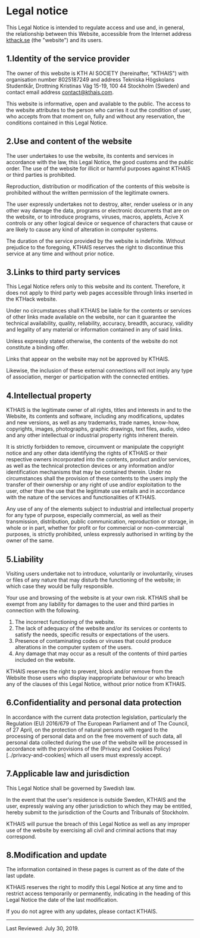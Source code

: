 # Legal notice

This Legal Notice is intended to regulate access and use and, in general, the relationship between this Website, accessible from the Internet address [kthack.se](https://kthack.se) (the "website") and its users.

## 1.Identity of the service provider

The owner of this website is KTH AI SOCIETY (hereinafter, "KTHAIS") with organisation number 8025187249 and address Tekniska Högskolans Studentkår, Drottning Kristinas Väg 15-19, 100 44 Stockholm (Sweden) and contact email address contact@kthais.com.

This website is informative, open and available to the public. The access to the website attributes to the person who carries it out the condition of user, who accepts from that moment on, fully and without any reservation, the conditions contained in this Legal Notice.

## 2.Use and content of the website

The user undertakes to use the website, its contents and services in accordance with the law, this Legal Notice, the good customs and the public order. The use of the website for illicit or harmful purposes against KTHAIS or third parties is prohibited.

Reproduction, distribution or modification of the contents of this website is prohibited without the written permission of the legitimate owners.

The user expressly undertakes not to destroy, alter, render useless or in any other way damage the data, programs or electronic documents that are on the website, or to introduce programs, viruses, macros, applets, Acive X controls or any other logical device or sequence of characters that cause or are likely to cause any kind of alteration in computer systems.

The duration of the service provided by the website is indefinite. Without prejudice to the foregoing, KTHAIS reserves the right to discontinue this service at any time and without prior notice.

## 3.Links to third party services

This Legal Notice refers only to this website and its content. Therefore, it does not apply to third party web pages accessible through links inserted in the KTHack website.

Under no circumstances shall KTHAIS be liable for the contents or services of other links made available on the website, nor can it guarantee the technical availability, quality, reliability, accuracy, breadth, accuracy, validity and legality of any material or information contained in any of said links.

Unless expressly stated otherwise, the contents of the website do not constitute a binding offer.

Links that appear on the website may not be approved by KTHAIS.

Likewise, the inclusion of these external connections will not imply any type of association, merger or participation with the connected entities.

## 4.Intellectual property

KTHAIS is the legitimate owner of all rights, titles and interests in and to the Website, its contents and software, including any modifications, updates and new versions, as well as any trademarks, trade names, know-how, copyrights, images, photographs, graphic drawings, text files, audio, video and any other intellectual or industrial property rights inherent therein.

It is strictly forbidden to remove, circumvent or manipulate the copyright notice and any other data identifying the rights of KTHAIS or their respective owners incorporated into the contents, product and/or services, as well as the technical protection devices or any information and/or identification mechanisms that may be contained therein. Under no circumstances shall the provision of these contents to the users imply the transfer of their ownership or any right of use and/or exploitation to the user, other than the use that the legitimate use entails and in accordance with the nature of the services and functionalities of KTHAIS.

Any use of any of the elements subject to industrial and intellectual property for any type of purpose, especially commercial, as well as their transmission, distribution, public communication, reproduction or storage, in whole or in part, whether for profit or for commercial or non-commercial purposes, is strictly prohibited, unless expressly authorised in writing by the owner of the same.

## 5.Liability

Visiting users undertake not to introduce, voluntarily or involuntarily, viruses or files of any nature that may disturb the functioning of the website; in which case they would be fully responsible.

Your use and browsing of the website is at your own risk. KTHAIS shall be exempt from any liability for damages to the user and third parties in connection with the following.

1. The incorrect functioning of the website.
2. The lack of adequacy of the website and/or its services or contents to satisfy the needs, specific results or expectations of the users.
3. Presence of contaminating codes or viruses that could produce alterations in the computer system of the users.
4. Any damage that may occur as a result of the contents of third parties included on the website.

KTHAIS reserves the right to prevent, block and/or remove from the Website those users who display inappropriate behaviour or who breach any of the clauses of this Legal Notice, without prior notice from KTHAIS.

## 6.Confidentiality and personal data protection

In accordance with the current data protection legislation, particularly the Regulation (EU) 2016/679 of The European Parliament and of The Council, of 27 April, on the protection of natural persons with regard to the processing of personal data and on the free movement of such data, all personal data collected during the use of the website will be processed in accordance with the provisions of the (Privacy and Cookies Policy)[../privacy-and-cookies] which all users must expressly accept.

## 7.Applicable law and jurisdiction

This Legal Notice shall be governed by Swedish law.

In the event that the user's residence is outside Sweden, KTHAIS and the user, expressly waiving any other jurisdiction to which they may be entitled, hereby submit to the jurisdiction of the Courts and Tribunals of Stockholm.

KTHAIS will pursue the breach of this Legal Notice as well as any improper use of the website by exercising all civil and criminal actions that may correspond.

## 8.Modification and update

The information contained in these pages is current as of the date of the last update.

KTHAIS reserves the right to modify this Legal Notice at any time and to restrict access temporarily or permanently, indicating in the heading of this Legal Notice the date of the last modification.

If you do not agree with any updates, please contact KTHAIS.

---

Last Reviewed: July 30, 2019.